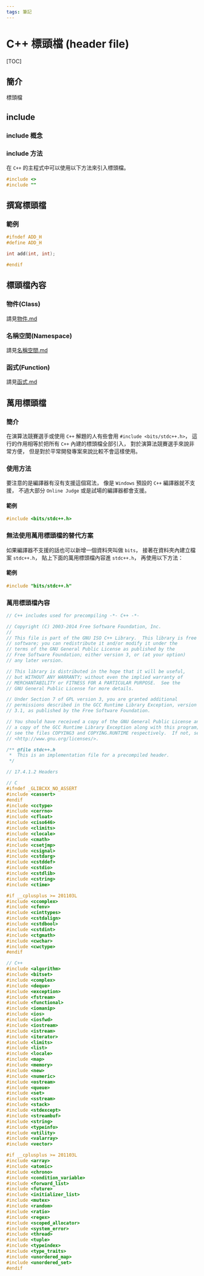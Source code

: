 ```yaml
---
tags: 筆記
---
```


# C++ 標頭檔 (header file)

[TOC]

## 簡介

標頭檔

## include

### include 概念

### include 方法

在 `C++` 的主程式中可以使用以下方法來引入標頭檔。  

```cpp
#include <>
#include ""
```

## 撰寫標頭檔

### 範例

```h
#ifndef ADD_H
#define ADD_H

int add(int, int);

#endif
```

 <!-- 參考 https://zh.wikipedia.org/zh-tw/%E5%A4%B4%E6%96%87%E4%BB%B6 -->

## 標頭檔內容

### 物件(Class)

請見[物件.md](物件.md)

### 名稱空間(Namespace)

請見[名稱空間.md](名稱空間.md)

### 函式(Function)

請見[函式.md](函式.md)

## 萬用標頭檔

### 簡介

在演算法競賽選手或使用 `C++` 解題的人有些會用
`#include <bits/stdc++.h>`，
這行的作用相等於把所有 `C++` 內建的標頭檔全部引入，
對於演算法競賽選手來說非常方便，
但是對於平常開發專案來說比較不會這樣使用。  

### 使用方法

要注意的是編譯器有沒有支援這個寫法，
像是 `Windows` 預設的 `C++` 編譯器就不支援，
不過大部分 `Online Judge` 或是試場的編譯器都會支援。

#### 範例

```cpp
#include <bits/stdc++.h>
```

### 無法使用萬用標頭檔的替代方案

如果編譯器不支援的話也可以新增一個資料夾叫做 `bits`，
接著在資料夾內建立檔案 `stdc++.h`，
貼上下面的萬用標頭檔內容進 `stdc++.h`，
再使用以下方法：  

#### 範例

```cpp
#include "bits/stdc++.h"
```

### 萬用標頭檔內容

```h
// C++ includes used for precompiling -*- C++ -*-

// Copyright (C) 2003-2014 Free Software Foundation, Inc.
//
// This file is part of the GNU ISO C++ Library.  This library is free
// software; you can redistribute it and/or modify it under the
// terms of the GNU General Public License as published by the
// Free Software Foundation; either version 3, or (at your option)
// any later version.

// This library is distributed in the hope that it will be useful,
// but WITHOUT ANY WARRANTY; without even the implied warranty of
// MERCHANTABILITY or FITNESS FOR A PARTICULAR PURPOSE.  See the
// GNU General Public License for more details.

// Under Section 7 of GPL version 3, you are granted additional
// permissions described in the GCC Runtime Library Exception, version
// 3.1, as published by the Free Software Foundation.

// You should have received a copy of the GNU General Public License and
// a copy of the GCC Runtime Library Exception along with this program;
// see the files COPYING3 and COPYING.RUNTIME respectively.  If not, see
// <http://www.gnu.org/licenses/>.

/** @file stdc++.h
 *  This is an implementation file for a precompiled header.
 */

// 17.4.1.2 Headers

// C
#ifndef _GLIBCXX_NO_ASSERT
#include <cassert>
#endif
#include <cctype>
#include <cerrno>
#include <cfloat>
#include <ciso646>
#include <climits>
#include <clocale>
#include <cmath>
#include <csetjmp>
#include <csignal>
#include <cstdarg>
#include <cstddef>
#include <cstdio>
#include <cstdlib>
#include <cstring>
#include <ctime>

#if __cplusplus >= 201103L
#include <ccomplex>
#include <cfenv>
#include <cinttypes>
#include <cstdalign>
#include <cstdbool>
#include <cstdint>
#include <ctgmath>
#include <cwchar>
#include <cwctype>
#endif

// C++
#include <algorithm>
#include <bitset>
#include <complex>
#include <deque>
#include <exception>
#include <fstream>
#include <functional>
#include <iomanip>
#include <ios>
#include <iosfwd>
#include <iostream>
#include <istream>
#include <iterator>
#include <limits>
#include <list>
#include <locale>
#include <map>
#include <memory>
#include <new>
#include <numeric>
#include <ostream>
#include <queue>
#include <set>
#include <sstream>
#include <stack>
#include <stdexcept>
#include <streambuf>
#include <string>
#include <typeinfo>
#include <utility>
#include <valarray>
#include <vector>

#if __cplusplus >= 201103L
#include <array>
#include <atomic>
#include <chrono>
#include <condition_variable>
#include <forward_list>
#include <future>
#include <initializer_list>
#include <mutex>
#include <random>
#include <ratio>
#include <regex>
#include <scoped_allocator>
#include <system_error>
#include <thread>
#include <tuple>
#include <typeindex>
#include <type_traits>
#include <unordered_map>
#include <unordered_set>
#endif
```